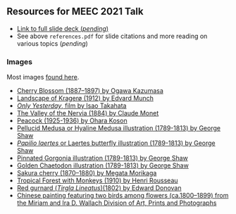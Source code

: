 ## Resources for MEEC 2021 Talk

+ [Link to full slide deck (_pending_)]()
+ See above `references.pdf` for slide citations and more reading on various topics (_pending_)

### Images

Most images [found here](https://www.rawpixel.com/category/53/public-domain).

+ [Cherry Blossom (1887–1897) by Ogawa Kazumasa](https://www.rawpixel.com/image/523356/free-illustration-image-sakura-cherry-blossom-ogawa-kazumasa)
+ [Landscape of Kragerø (1912) by Edvard Munch](https://www.rawpixel.com/image/2043769/landscape-kragero)
+ [_Only Yesterday_, film by Isao Takahata](https://static01.nyt.com/images/2017/10/15/arts/15GHIBLI-RANKING-ONLY/15GHIBLI-RANKING-ONLY-jumbo.jpg)
+ [The Valley of the Nervia (1884) by Claude Monet](https://www.rawpixel.com/image/2677418/free-illustration-image-monet-mountain-claude-monet)
+ [Peacock (1925-1936) by Ohara Koson](https://www.rawpixel.com/image/436666/beautiful-peacock)
+ [Pellucid Medusa or Hyaline Medusa illustration (1789-1813) by George Shaw](https://www.rawpixel.com/image/386843/free-illustration-image-jellyfish-medusa-george-shaw)
+ [_Papilio laertes_ or Laertes butterfly illustration (1789-1813) by George Shaw ](https://www.rawpixel.com/image/386358/free-illustration-image-butterfly-butterflies-public-domain-background)
+ [Pinnated Gorgonia illustration (1789-1813) by George Shaw ](https://www.rawpixel.com/image/386751/free-illustration-image-coral-coral-illustrations-coral-vintage)
+ [Golden Chaetodon illustration (1789-1813) by George Shaw](https://www.rawpixel.com/image/386308/free-illustration-image-fish-george-shaw-1800s-public-domain)
+ [Sakura cherry (1870–1880) by Megata Morikaga](https://www.rawpixel.com/image/2801621/free-illustration-image-cherry-blossom-flower-japanese)
+ [Tropical Forest with Monkeys (1910) by Henri Rousseau](https://www.rawpixel.com/image/1054554/post-impressionism-artwork-henri-rousseau#eyJkYXRhIjp7ImtleXMiOiJuYXR1cmUiLCJwYWdlIjoyLCJzb3J0IjoiY3VyYXRlZCIsImZyZWVjYzAiOiIxIiwiY3VycmVudF91cmwiOiIvc2VhcmNoL25hdHVyZT9zb3J0PWN1cmF0ZWQmZnJlZWNjMD0xJnBhZ2U9MSIsInBhZ2VzaXplIjoxMDAsInNvcnRlZEtleXMiOiJuYXR1cmUifSwicG9zIjoxM30=)
+ [Red gurnard (_Tirgla Lineatus_)(1802) by Edward Donovan](https://www.rawpixel.com/image/431258/free-illustration-image-vintage-fish-fish-red-gurnard)
+ [Chinese painting featuring two birds among flowers (ca.1800–1899) from the Miriam and Ira D. Wallach Division of Art, Prints and Photographs](https://www.rawpixel.com/image/544853/free-illustration-image-chinese-landscape-flower)

